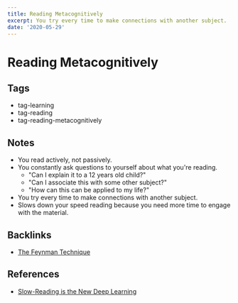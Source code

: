 ```yaml
---
title: Reading Metacognitively
excerpt: You try every time to make connections with another subject.
date: '2020-05-29'
---
```


# Reading Metacognitively

## Tags

- tag-learning
- tag-reading
- tag-reading-metacognitively

## Notes

- You read actively, not passively.
- You constantly ask questions to yourself about what you're reading.
  - "Can I explain it to a 12 years old child?"
  - "Can I associate this with some other subject?"
  - "How can this can be applied to my life?"
- You try every time to make connections with another subject.
- Slows down your speed reading because you need more time to engage with the material.

## Backlinks

- [The Feynman Technique](./the-feynman-technique.md)

## References

- [Slow-Reading is the New Deep Learning](https://medium.com/better-humans/slow-reading-is-the-new-deep-learning-452f179c0289#da41)
